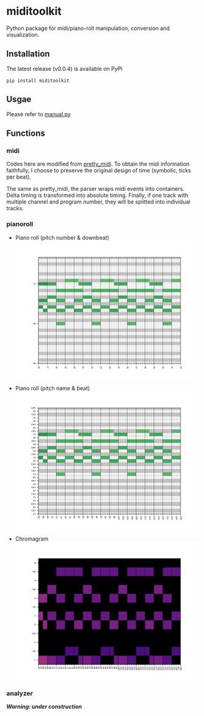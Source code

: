 
# miditoolkit
Python package for midi/piano-roll manipulation, conversion and visualization.


## Installation
The latest release (v0.0.4) is available on PyPI

```
pip install miditoolkit
```

## Usgae

Please refer to [manual.py](manual.py)
## Functions

### midi

Codes here are modified from [pretty_midi](https://github.com/craffel/pretty-midi). To obtain the midi information faithfully, I choose to preserve the original design of time (symbolic, ticks per beat).

The same as pretty_midi, the parser wraps midi events into containers. Delta timing is transformed into absolute timing. Finally, if one track with multiple channel and program number, they will be splitted into individual tracks.


### pianoroll

* Piano roll (pitch number & downbeat)
![image](figs/test.png)

* Piano roll  (pitch name & beat)
![image](figs/test2.png)

* Chromagram
![image](figs/test_chroma.png)

### analyzer
***Warning: under construction***

